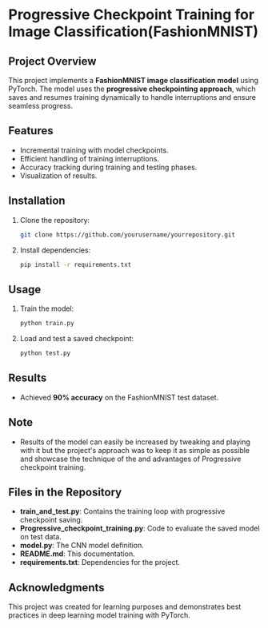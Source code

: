 # Progressive Checkpoint Training for Image Classification(FashionMNIST)

## Project Overview
This project implements a **FashionMNIST image classification model** using PyTorch. The model uses the **progressive checkpointing approach**, which saves and resumes training dynamically to handle interruptions and ensure seamless progress.

## Features
- Incremental training with model checkpoints.
- Efficient handling of training interruptions.
- Accuracy tracking during training and testing phases.
- Visualization of results.

## Installation
1. Clone the repository:
   ```bash
   git clone https://github.com/yourusername/yourrepository.git
   ```
2. Install dependencies:
   ```bash
   pip install -r requirements.txt
   ```

## Usage
1. Train the model:
   ```bash
   python train.py
   ```
2. Load and test a saved checkpoint:
   ```bash
   python test.py
   ```

## Results
- Achieved **90% accuracy** on the FashionMNIST test dataset.

## Note
- Results of the model can easily be increased by tweaking and playing with it but the project's approach was to keep it as simple as possible and showcase the technique of the and advantages of Progressive checkpoint training.

## Files in the Repository
- **train_and_test.py**: Contains the training loop with progressive checkpoint saving.
- **Progressive_checkpoint_training.py**: Code to evaluate the saved model on test data.
- **model.py**: The CNN model definition.
- **README.md**: This documentation.
- **requirements.txt**: Dependencies for the project.

## Acknowledgments
This project was created for learning purposes and demonstrates best practices in deep learning model training with PyTorch.

<!---
NetPranav/NetPranav is a ✨ special ✨ repository because its `README.md` (this file) appears on your GitHub profile.
You can click the Preview link to take a look at your changes.
--->
